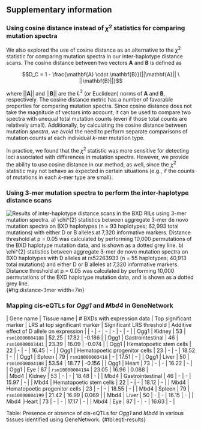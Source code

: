## Supplementary information

### Using cosine distance instead of $\chi^2$ statistics for comparing mutation spectra

We also explored the use of cosine distance as an alternative to the $\chi^{2}$ statistic for comparing mutation spectra in our inter-haplotype distance scans. The cosine distance between two vectors $\mathbf{A}$ and $\mathbf{B}$ is defined as 

$$D_C = 1 - \frac{\mathbf{A} \cdot \mathbf{B}}{||\mathbf{A}|| \ ||\mathbf{B}||}$$

where $||\mathbf{A}||$ and $||\mathbf{B}||$ are the $L^2$ (or Euclidean) norms of $\mathbf{A}$ and $\mathbf{B}$, respectively. The cosine distance metric has a number of favorable properties for comparing mutation spectra. Since cosine distance does not take the magnitude of vectors into account, it can be used to compare two spectra with unequal total mutation counts (even if those total counts are relatively small). Additionally, by calculating the cosine distance between mutation *spectra*, we avoid the need to perform separate comparisons of mutation counts at each individual $k$-mer mutation type. 

In practice, we found that the $\chi^2$ statistic was more sensitive for detecting loci associated with differences in mutation spectra. However, we provide the ability to use cosine distance in our method, as well, since the $\chi^2$ statistic may not behave as expected in certain situations (e.g., if the counts of mutations in each $k$-mer type are small).

### Using 3-mer mutation spectra to perform the inter-haplotype distance scans

![**Results of inter-haplotype distance scans in the BXD RILs using 3-mer mutation spectra.** **a)** $\chi^{2}$ statistics between aggregate 3-mer *de novo* mutation spectra on BXD haplotypes (n = 93 haplotypes; 62,993 total mutations) with either *D* or *B* alleles at 7,320 informative markers. Distance threshold at $p = 0.05$ was calculated by performing 10,000 permutations of the BXD haplotype mutation data, and is shown as a dotted grey line. **b)** $\chi^{2}$ statistics between aggregate 3-mer *de novo* mutation spectra on BXD haplotypes with *D* alleles at `rs52263933` (n = 55 haplotypes; 40,913 total mutations) and either *D* or *B* alleles at 7,320 informative markers. Distance threshold at $p = 0.05$ was calculated by performing 10,000 permutations of the BXD haplotype mutation data, and is shown as a dotted grey line.](images/Figure%20S2.png){#fig:distance-3mer width=7in} 

### Mapping cis-eQTLs for *Ogg1* and *Mbd4* in GeneNetwork

| Gene name | Tissue name | # BXDs with expression data |  Top significant marker | LRS at top significant marker | Significant LRS threshold | Additive effect of D allele on expression |
| - | - | - | - | - | - |
| Ogg1 | Kidney | 53 | `rsm10000004188` | 52.25 | 17.82 | -0.186 |
| Ogg1 | Gastrointestinal | 46 | `rsm10000003441` | 23.39 | 16.09 | -0.074 |
| Ogg1 | Hematopoetic stem cells | 22 | - | - | 16.45 | - | 
| Ogg1 | Hematopoetic progenitor cells | 23 | - | - | 18.52 | - | 
| Ogg1 | Spleen | 79 | `rsm10000003418` | - | 17.51 | - | 
| Ogg1 | Liver | 50 | `rsm10000004188` | 53.54 | 18.77 | -0.156 | 
| Ogg1 | Heart | 73 | - | - | 16.22 | - |
| Ogg1 | Eye | 87 | `rsm10000004194` | 23.05 | 16.96 | 0.088 |  
| Mbd4 | Kidney | 53 | - | - | 18.48 | - |
| Mbd4 | Gastrointestinal | 46 | - | - | 15.97 | - |
| Mbd4 | Hematopoetic stem cells | 22 | - | - | 18.12 | - | 
| Mbd4 | Hematopoetic progenitor cells | 23 | - | - | 18.55 | - | 
| Mbd4 | Spleen | 79 | `rsm10000004199` | 21.42 | 16.99 | 0.069 | 
| Mbd4 | Liver | 50 | - | - | 16.15 | - | 
| Mbd4 |Heart | 73 | - | - | 17.17 | - |
| Mbd4 | Eye | 87 | - | - | 16.63 | - |  

Table: Presence or absence of cis-eQTLs for *Ogg1* and *Mbd4* in various tissues identified using GeneNetwork. {#tbl:eqtl-results}